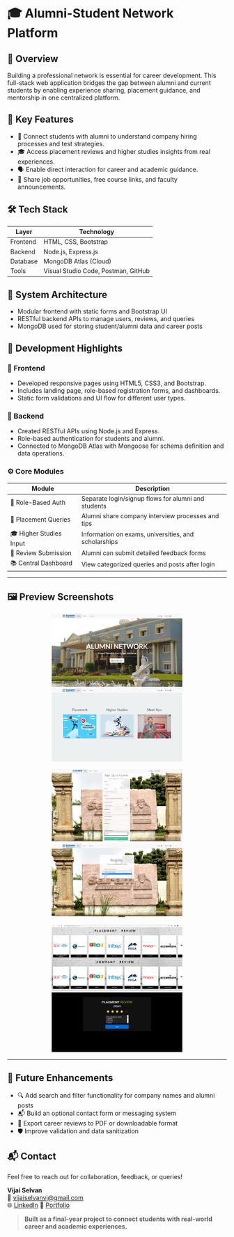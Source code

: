 # 🎓 Alumni-Student Network Platform

## 📌 Overview

Building a professional network is essential for career development. This full-stack web application bridges the gap between alumni and current students by enabling experience sharing, placement guidance, and mentorship in one centralized platform.

## 🎯 Key Features

- 🔗 Connect students with alumni to understand company hiring processes and test strategies.
- 🎓 Access placement reviews and higher studies insights from real experiences.
- 🗣️ Enable direct interaction for career and academic guidance.
- 📢 Share job opportunities, free course links, and faculty announcements.

## 🛠️ Tech Stack

| Layer       | Technology                          |
|------------|--------------------------------------|
| Frontend   | HTML, CSS, Bootstrap                 |
| Backend    | Node.js, Express.js                  |
| Database   | MongoDB Atlas (Cloud)                |
| Tools      | Visual Studio Code, Postman, GitHub  |

## 🧩 System Architecture


- Modular frontend with static forms and Bootstrap UI
- RESTful backend APIs to manage users, reviews, and queries
- MongoDB used for storing student/alumni data and career posts

## 🚧 Development Highlights

### 🎨 Frontend

- Developed responsive pages using HTML5, CSS3, and Bootstrap.
- Includes landing page, role-based registration forms, and dashboards.
- Static form validations and UI flow for different user types.

### 🔐 Backend

- Created RESTful APIs using Node.js and Express.
- Role-based authentication for students and alumni.
- Connected to MongoDB Atlas with Mongoose for schema definition and data operations.

### ⚙️ Core Modules

| Module                   | Description                                                                 |
|--------------------------|-----------------------------------------------------------------------------|
| 👤 Role-Based Auth        | Separate login/signup flows for alumni and students                         |
| 💬 Placement Queries      | Alumni share company interview processes and tips                           |
| 🎓 Higher Studies Input   | Information on exams, universities, and scholarships                        |
| 📝 Review Submission      | Alumni can submit detailed feedback forms                                   |
| 📚 Central Dashboard      | View categorized queries and posts after login                              |

---

## 🖼️ Preview Screenshots

<p align="center">
  <img src="./Preview Screenshots/Home page.png" alt="Home Page" width="300"/>
  <img src="./Preview Screenshots/Career Categories Overview.png" alt="Career Overview" width="300"/>
</p>

<p align="center">
  <img src="./Preview Screenshots/Alumni Sign-Up Form.png" alt="Alumni Sign-Up" width="300"/>
  <img src="./Preview Screenshots/Role-Based Registration Page.png" alt="Role-Based Registration" width="300"/>
</p>

<p align="center">
  <img src="./Preview Screenshots/Company-wise Review Display.png" alt="Placement Reviews" width="300"/>
  <img src="./Preview Screenshots/Placement Review Input Interface.png" alt="Review Input" width="300"/>
</p>

---

## 🚀 Future Enhancements

- 🔍 Add search and filter functionality for company names and alumni posts
- 📬 Build an optional contact form or messaging system
- 🧾 Export career reviews to PDF or downloadable format
- 🛡️ Improve validation and data sanitization

## 📬 Contact

Feel free to reach out for collaboration, feedback, or queries!

**Vijai Selvan**  
📧 vijaiselvanvj@gmail.com  
🌐 [LinkedIn](https://www.linkedin.com/in/vijai-selvan/)
📂 [Portfolio](https://vijaiselvan.github.io/portfolio/)

> **Built as a final-year project to connect students with real-world career and academic experiences.**
